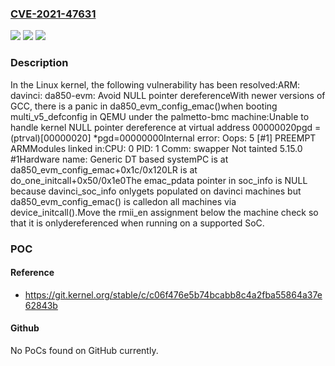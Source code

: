 ### [CVE-2021-47631](https://cve.mitre.org/cgi-bin/cvename.cgi?name=CVE-2021-47631)
![](https://img.shields.io/static/v1?label=Product&message=Linux&color=blue)
![](https://img.shields.io/static/v1?label=Version&message=bae105879f2f2404155da6f50b3636193d228a62%3C%20c06f476e5b74bcabb8c4a2fba55864a37e62843b%20&color=brighgreen)
![](https://img.shields.io/static/v1?label=Vulnerability&message=n%2Fa&color=brighgreen)

### Description

In the Linux kernel, the following vulnerability has been resolved:ARM: davinci: da850-evm: Avoid NULL pointer dereferenceWith newer versions of GCC, there is a panic in da850_evm_config_emac()when booting multi_v5_defconfig in QEMU under the palmetto-bmc machine:Unable to handle kernel NULL pointer dereference at virtual address 00000020pgd = (ptrval)[00000020] *pgd=00000000Internal error: Oops: 5 [#1] PREEMPT ARMModules linked in:CPU: 0 PID: 1 Comm: swapper Not tainted 5.15.0 #1Hardware name: Generic DT based systemPC is at da850_evm_config_emac+0x1c/0x120LR is at do_one_initcall+0x50/0x1e0The emac_pdata pointer in soc_info is NULL because davinci_soc_info onlygets populated on davinci machines but da850_evm_config_emac() is calledon all machines via device_initcall().Move the rmii_en assignment below the machine check so that it is onlydereferenced when running on a supported SoC.

### POC

#### Reference
- https://git.kernel.org/stable/c/c06f476e5b74bcabb8c4a2fba55864a37e62843b

#### Github
No PoCs found on GitHub currently.

